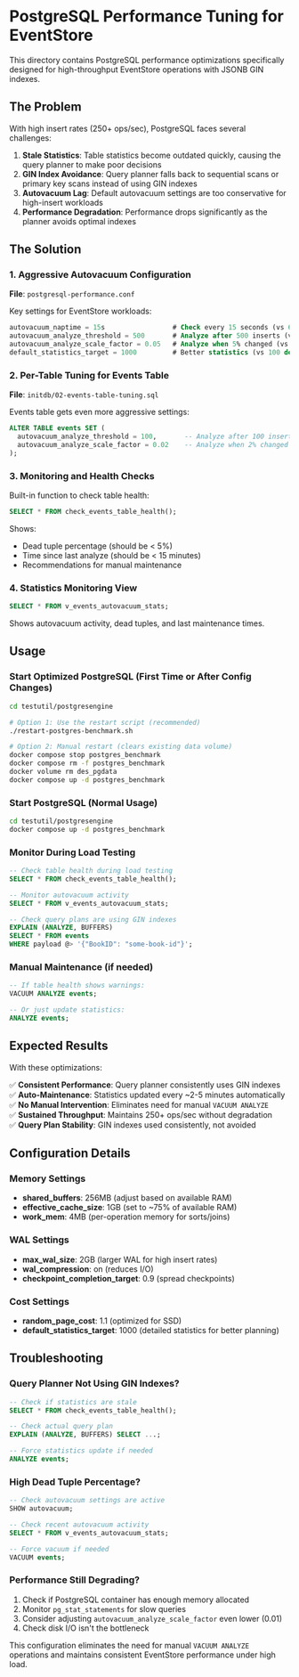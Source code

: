 # PostgreSQL Performance Tuning for EventStore

This directory contains PostgreSQL performance optimizations specifically designed for high-throughput EventStore operations with JSONB GIN indexes.

## The Problem

With high insert rates (250+ ops/sec), PostgreSQL faces several challenges:

1. **Stale Statistics**: Table statistics become outdated quickly, causing the query planner to make poor decisions
2. **GIN Index Avoidance**: Query planner falls back to sequential scans or primary key scans instead of using GIN indexes
3. **Autovacuum Lag**: Default autovacuum settings are too conservative for high-insert workloads
4. **Performance Degradation**: Performance drops significantly as the planner avoids optimal indexes

## The Solution

### 1. Aggressive Autovacuum Configuration
**File**: `postgresql-performance.conf`

Key settings for EventStore workloads:
```sql
autovacuum_naptime = 15s                 # Check every 15 seconds (vs 60s default)
autovacuum_analyze_threshold = 500       # Analyze after 500 inserts (vs 50 default)  
autovacuum_analyze_scale_factor = 0.05   # Analyze when 5% changed (vs 10% default)
default_statistics_target = 1000         # Better statistics (vs 100 default)
```

### 2. Per-Table Tuning for Events Table
**File**: `initdb/02-events-table-tuning.sql`

Events table gets even more aggressive settings:
```sql
ALTER TABLE events SET (
  autovacuum_analyze_threshold = 100,       -- Analyze after 100 inserts
  autovacuum_analyze_scale_factor = 0.02    -- Analyze when 2% changed
);
```

### 3. Monitoring and Health Checks
Built-in function to check table health:
```sql
SELECT * FROM check_events_table_health();
```

Shows:
- Dead tuple percentage (should be < 5%)
- Time since last analyze (should be < 15 minutes)
- Recommendations for manual maintenance

### 4. Statistics Monitoring View
```sql
SELECT * FROM v_events_autovacuum_stats;
```

Shows autovacuum activity, dead tuples, and last maintenance times.

## Usage

### Start Optimized PostgreSQL (First Time or After Config Changes)
```bash
cd testutil/postgresengine

# Option 1: Use the restart script (recommended)
./restart-postgres-benchmark.sh

# Option 2: Manual restart (clears existing data volume)
docker compose stop postgres_benchmark
docker compose rm -f postgres_benchmark  
docker volume rm des_pgdata
docker compose up -d postgres_benchmark
```

### Start PostgreSQL (Normal Usage)
```bash
cd testutil/postgresengine
docker compose up -d postgres_benchmark
```

### Monitor During Load Testing
```sql
-- Check table health during load testing
SELECT * FROM check_events_table_health();

-- Monitor autovacuum activity
SELECT * FROM v_events_autovacuum_stats;

-- Check query plans are using GIN indexes
EXPLAIN (ANALYZE, BUFFERS) 
SELECT * FROM events 
WHERE payload @> '{"BookID": "some-book-id"}';
```

### Manual Maintenance (if needed)
```sql
-- If table health shows warnings:
VACUUM ANALYZE events;

-- Or just update statistics:
ANALYZE events;
```

## Expected Results

With these optimizations:

✅ **Consistent Performance**: Query planner consistently uses GIN indexes  
✅ **Auto-Maintenance**: Statistics updated every ~2-5 minutes automatically  
✅ **No Manual Intervention**: Eliminates need for manual `VACUUM ANALYZE`  
✅ **Sustained Throughput**: Maintains 250+ ops/sec without degradation  
✅ **Query Plan Stability**: GIN indexes used consistently, not avoided  

## Configuration Details

### Memory Settings
- **shared_buffers**: 256MB (adjust based on available RAM)
- **effective_cache_size**: 1GB (set to ~75% of available RAM)
- **work_mem**: 4MB (per-operation memory for sorts/joins)

### WAL Settings  
- **max_wal_size**: 2GB (larger WAL for high insert rates)
- **wal_compression**: on (reduces I/O)
- **checkpoint_completion_target**: 0.9 (spread checkpoints)

### Cost Settings
- **random_page_cost**: 1.1 (optimized for SSD)
- **default_statistics_target**: 1000 (detailed statistics for better planning)

## Troubleshooting

### Query Planner Not Using GIN Indexes?
```sql
-- Check if statistics are stale
SELECT * FROM check_events_table_health();

-- Check actual query plan
EXPLAIN (ANALYZE, BUFFERS) SELECT ...;

-- Force statistics update if needed
ANALYZE events;
```

### High Dead Tuple Percentage?
```sql
-- Check autovacuum settings are active
SHOW autovacuum;

-- Check recent autovacuum activity  
SELECT * FROM v_events_autovacuum_stats;

-- Force vacuum if needed
VACUUM events;
```

### Performance Still Degrading?
1. Check if PostgreSQL container has enough memory allocated
2. Monitor `pg_stat_statements` for slow queries
3. Consider adjusting `autovacuum_analyze_scale_factor` even lower (0.01)
4. Check disk I/O isn't the bottleneck

This configuration eliminates the need for manual `VACUUM ANALYZE` operations and maintains consistent EventStore performance under high load.